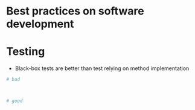 Best practices on software development
=========

Testing
=========

* Black-box tests are better than test relying on method implementation

```ruby
# bad



# good

```
